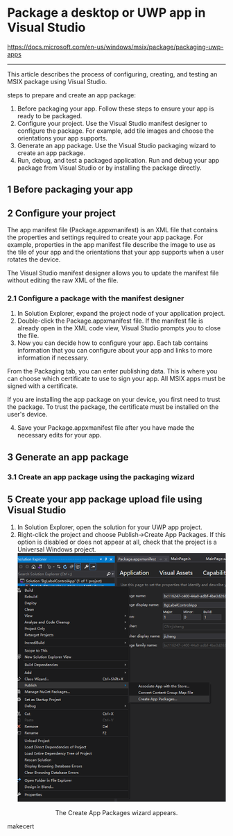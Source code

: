# Package a desktop or UWP app in Visual Studio

<https://docs.microsoft.com/en-us/windows/msix/package/packaging-uwp-apps>

***

This article describes the process of configuring, creating, and testing 
an MSIX package using Visual Studio.

steps to prepare and create an app package:
1. Before packaging your app. Follow these steps to ensure your app is ready to be packaged.
2. Configure your project. Use the Visual Studio manifest designer to configure the package. For example, add tile images and choose the orientations your app supports.
3. Generate an app package. Use the Visual Studio packaging wizard to create an app package.
4. Run, debug, and test a packaged application. Run and debug your app package from Visual Studio or by installing the package directly.

## 1 Before packaging your app



## 2 Configure your project

The app manifest file (Package.appxmanifest) is an XML file that contains 
the properties and settings required to create your app package. For 
example, properties in the app manifest file describe the image to use as 
the tile of your app and the orientations that your app supports when a 
user rotates the device.

The Visual Studio manifest designer allows you to update the manifest 
file without editing the raw XML of the file.

### 2.1 Configure a package with the manifest designer
1. In Solution Explorer, expand the project node of your application project.
2. Double-click the Package.appxmanifest file. If the manifest file is 
already open in the XML code view, Visual Studio prompts you to close the 
file.
3. Now you can decide how to configure your app. Each tab contains 
information that you can configure about your app and links to more 
information if necessary.

From the Packaging tab, you can enter publishing data. This is where you 
can choose which certificate to use to sign your app. All MSIX apps must 
be signed with a certificate.

If you are installing the app package on your device, you first need to 
trust the package. To trust the package, the certificate must be 
installed on the user's device.

4. Save your Package.appxmanifest file after you have made the necessary 
edits for your app.

## 3 Generate an app package

### 3.1 Create an app package using the packaging wizard



## 5 Create your app package upload file using Visual Studio

1. In Solution Explorer, open the solution for your UWP app project.
2. Right-click the project and choose Publish->Create App Packages. If 
this option is disabled or does not appear at all, check that the project 
is a Universal Windows project. 
![The Create App Packages wizard appears.](pix/createAppPack.PNG) 
<center>The Create App Packages wizard appears.</center>

makecert

